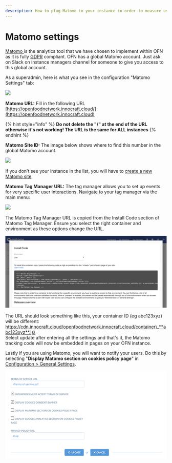 ```yaml
---
description: How to plug Matomo to your instance in order to measure users behaviour.
---
```


# Matomo settings

[Matomo ](https://matomo.org)is the analytics tool that we have chosen to implement within OFN as it is fully [GDPR](https://eugdpr.org) compliant. OFN has a global Matomo account. Just ask on Slack on instance managers channel for someone to give you access to this global account.

As a superadmin, here is what you see in the configuration "Matomo Settings" tab:

![](../../.gitbook/assets/matomo-config-screen.png)

**Matomo URL:** Fill in the following URL [https://openfoodnetwork.innocraft.cloud/](https://openfoodnetwork.innocraft.cloud)  &#x20;

{% hint style="info" %}
**Do not delete the "/" at the end of the URL otherwise it's not working! The URL is the same for ALL instances**
{% endhint %}

**Matomo Site ID:**  The image below shows where to find this number in the global Matomo account.

![](https://lh6.googleusercontent.com/mKWjaq9Z4Rr3UOPD3CTA2IQYt4KJWo4QcoloG1h5UOR4uCKUcLzhWeqjKTKTeEm7YO9D7d\_3VxA0IPA53aw4sj0ZQZvEmnvWxY-D0o68culnfurAmfgma7BqqyMGQjcfE0Zs-Qsd)

If you don't see your instance in the list, you will have to [create a new Matomo site](setting-up-a-new-matomo-site.md).&#x20;

**Matomo Tag Manager URL:** The tag manager allows you to set up events for very specific user interactions. Navigate to your tag manager via the main menu:

![](../../.gitbook/assets/matomo-nav.png)

The Matomo Tag Manager URL is copied from the Install Code section of Matomo Tag Manager. Ensure you select the right container and environment as these options change the URL.

![](<../../.gitbook/assets/Screen Shot 2020-07-01 at 2.05.18 pm.png>)

The URL should look something like this, your container ID (eg abc123xyz) will be different:\
https://cdn.innocraft.cloud/openfoodnetwork.innocraft.cloud/container\_**abc123xyz**.js\
\
Select update after entering all the settings and that's it, the Matomo tracking code will now be embedded in pages on your OFN instance.

Lastly if you are using Matomo, you will want to notify your users. Do this by selecting "**Display Matomo section on cookies policy page**" in [Configuration > General Settings](https://ofn-user-guide.gitbook.io/ofn-super-admin-guide/ofn-platform-configuration/general-settings).

![](<../../.gitbook/assets/image (4).png>)



